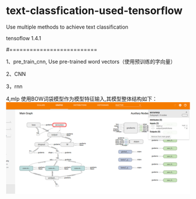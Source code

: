 # text-classfication-used-tensorflow
Use multiple methods to achieve text classification

tensoflow 1.4.1

#==========================

1、pre_train_cnn, Use pre-trained word vectors（使用预训练的字向量）

2、CNN  

3，rnn

4,mlp 使用BOW词袋模型作为模型特征输入,其模型整体结构如下：
![image](https://github.com/lplping/text-classfication-used-tensorflow/blob/master/img/4.png)
